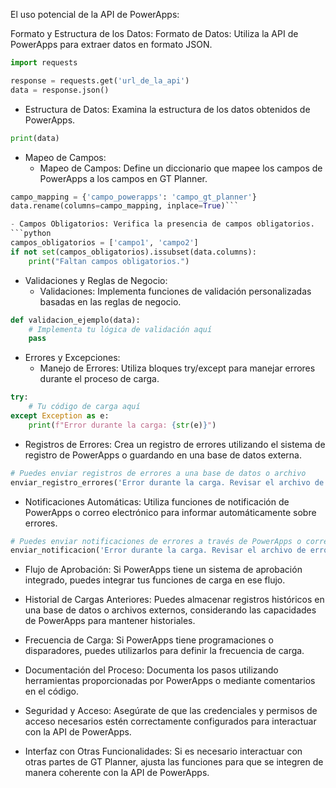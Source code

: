 El uso potencial de la API de PowerApps:

Formato y Estructura de los Datos: Formato de Datos: Utiliza la API de PowerApps para extraer datos en formato JSON.
```python
import requests

response = requests.get('url_de_la_api')
data = response.json()

```

- Estructura de Datos: Examina la estructura de los datos obtenidos de PowerApps.
```python
print(data)
```

- Mapeo de Campos:
	- Mapeo de Campos: Define un diccionario que mapee los campos de PowerApps a los campos en GT Planner.
```python
campo_mapping = {'campo_powerapps': 'campo_gt_planner'}
data.rename(columns=campo_mapping, inplace=True)```

- Campos Obligatorios: Verifica la presencia de campos obligatorios.
```python
campos_obligatorios = ['campo1', 'campo2']
if not set(campos_obligatorios).issubset(data.columns):
    print("Faltan campos obligatorios.")
```

- Validaciones y Reglas de Negocio:
	- Validaciones: Implementa funciones de validación personalizadas basadas en las reglas de negocio.
```python
def validacion_ejemplo(data):
    # Implementa tu lógica de validación aquí
    pass
```

- Errores y Excepciones:
	- Manejo de Errores: Utiliza bloques try/except para manejar errores durante el proceso de carga.
```python
try:
    # Tu código de carga aquí
except Exception as e:
    print(f"Error durante la carga: {str(e)}")

```

- Registros de Errores: Crea un registro de errores utilizando el sistema de registro de PowerApps o guardando en una base de datos externa.

```python
# Puedes enviar registros de errores a una base de datos o archivo
enviar_registro_errores('Error durante la carga. Revisar el archivo de errores.')
```

- Notificaciones Automáticas: Utiliza funciones de notificación de PowerApps o correo electrónico para informar automáticamente sobre errores.
```python
# Puedes enviar notificaciones de errores a través de PowerApps o correo electrónico
enviar_notificacion('Error durante la carga. Revisar el archivo de errores.')
```

- Flujo de Aprobación: Si PowerApps tiene un sistema de aprobación integrado, puedes integrar tus funciones de carga en ese flujo.

- Historial de Cargas Anteriores: Puedes almacenar registros históricos en una base de datos o archivos externos, considerando las capacidades de PowerApps para mantener historiales.

- Frecuencia de Carga: Si PowerApps tiene programaciones o disparadores, puedes utilizarlos para definir la frecuencia de carga.

- Documentación del Proceso: Documenta los pasos utilizando herramientas proporcionadas por PowerApps o mediante comentarios en el código.

- Seguridad y Acceso: Asegúrate de que las credenciales y permisos de acceso necesarios estén correctamente configurados para interactuar con la API de PowerApps.

- Interfaz con Otras Funcionalidades: Si es necesario interactuar con otras partes de GT Planner, ajusta las funciones para que se integren de manera coherente con la API de PowerApps.
